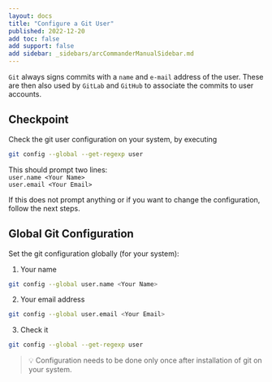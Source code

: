 ```yaml
---
layout: docs
title: "Configure a Git User"
published: 2022-12-20
add toc: false
add support: false
add sidebar: _sidebars/arcCommanderManualSidebar.md
---
```


`Git` always signs commits with a `name` and `e-mail` address of the user. These are then also used by `GitLab` and `GitHub` to associate the commits to user accounts.

## Checkpoint

Check the git user configuration on your system, by executing

```bash
git config --global --get-regexp user
```

This should prompt two lines:  
`user.name <Your Name>`  
`user.email <Your Email>`

If this does not prompt anything or if you want to change the configuration, follow the next steps. 

## Global Git Configuration

Set the git configuration globally (for your system):

1. Your name

```bash
git config --global user.name <Your Name>
```

2. Your email address

```bash
git config --global user.email <Your Email>
```

3. Check it

```bash
git config --global --get-regexp user
```

> :bulb: Configuration needs to be done only once after installation of git on your system.
